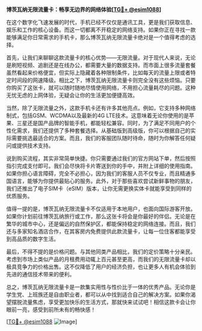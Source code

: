 **博茨瓦纳无限流量卡：畅享无边界的网络体验[[TG💪+ @esim1088](https://t.me/s/esim1088)]**

在这个数字化飞速发展的时代，手机已经不仅仅是通讯工具，更是我们获取信息、娱乐和工作的核心设备。而这一切都离不开稳定的网络支持。如果你正在寻找一款能够满足你日常需求的手机卡，那么博茨瓦纳无限流量卡绝对是一个值得考虑的选择。

首先，让我们来聊聊这款流量卡的核心优势——无限流量。对于现代人来说，无论是刷短视频、追剧还是在线办公，都需要大量的数据支持。而市面上很多流量套餐虽然看起来价格便宜，但实际上隐藏着各种限制条件，比如每天的流量上限或者特定时间段的网速降级。相比之下，博茨瓦纳无限流量卡则完全没有这些烦恼。只要你购买了这张卡，就可以随时随地尽情使用网络，不用担心流量耗尽的问题。这种无忧无虑的上网体验，无疑会让你的生活更加便捷高效。

当然，除了无限流量之外，这款手机卡还有许多其他亮点。例如，它支持多种网络制式，包括GSM、WCDMA以及最新的4G LTE技术。这意味着无论你使用的是苹果、三星还是国产品牌的智能手机，都能轻松兼容。同时，为了满足不同用户的个性化需求，我们还提供了多种套餐选择。从基础版到高级版，你可以根据自己的实际需要挑选最适合的方案。而且，我们的客服团队随时待命，随时为你解答任何疑问或提供技术支持。

说到购买流程，其实非常简单快捷。你只需要通过我们的官方网站下单，然后按照指引完成支付即可。我们会尽快将卡片寄送到你的手中，并附上详细的使用指南。如果你担心语言障碍，完全不必担心，因为我们的客服人员不仅专业，而且精通多国语言，能够为你提供最贴心的服务。此外，对于那些喜欢尝试新鲜事物的朋友，我们还推出了电子SIM卡（eSIM）版本，让你无需更换实体卡就能享受到同样的优质服务。

值得一提的是，博茨瓦纳无限流量卡不仅适用于本地用户，也面向国际游客开放。如果你计划前往博茨瓦纳旅行或工作，那么这张卡将会是你最好的伴侣。无论是在繁华的城市中心，还是偏远的自然保护区，都能保持稳定的网络连接。而且，我们还与多家知名酒店合作，在其客房内免费提供此款流量卡，让每一位住客都能享受到高品质的数字生活。

最后，不得不提的是价格问题。与其他同类产品相比，我们的定价策略十分亲民。考虑到市场上类似产品的月租费用动辄上百元甚至更高，而我们的无限流量卡却以极具竞争力的价格出售。这不仅降低了用户的经济负担，也让更多人有机会体验到先进的通信技术带来的便利。

总之，博茨瓦纳无限流量卡是一款集实用性与性价比于一体的优秀产品。无论你是学生党、上班族还是自由职业者，都可以从中找到适合自己的解决方案。如果你渴望摆脱流量焦虑，享受更加快乐的生活方式，那就快来试试吧！相信这款卡会让你眼前一亮，感受到前所未有的畅快感！

[[TG💪+ @esim1088](https://t.me/s/esim1088) ![Image](https://i.postimg.cc/4NQfJmqS/Snipaste-2025-05-13-00-14-12.png)]